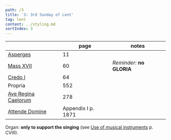 ```yaml
---
path: /3
title: '3: 3rd Sunday of Lent'
tag: lent
content: ../styling.md
sortIndex: 3
---
```


|   | page  | notes   |
|---|---|---|
| [Asperges](/pdf/asperges.pdf) | 11 | |
| [Mass XVII](/pdf/xvii.pdf) | 60 | _Reminder:_ __no GLORIA__ |
| [Credo I](/pdf/credo-i.pdf) | 64 | |
| Propria  | 552 | |
| [Ave Regina Caelorum](/pdf/ave-regina-caelorum.pdf)  | 278  | |
| [Attende Domine](/pdf/attende-domine.pdf)  | Appendix I  p. 1871 | |

Organ: __only to support the singing__ (see [Use of musical instruments](/use-of-musical-instruments) p. CVIII).
